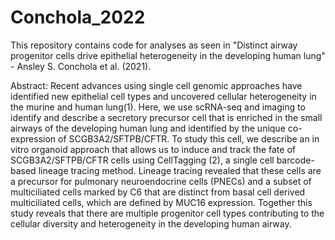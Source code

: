 # Conchola_2022

This repository contains code for analyses as seen in "Distinct airway progenitor cells drive epithelial heterogeneity in the developing human lung" - Ansley S. Conchola et al. (2021).

Abstract: Recent advances using single cell genomic approaches have identified new epithelial cell types and uncovered cellular heterogeneity in the murine and human lung(1). Here, we use scRNA-seq and imaging to identify and describe a secretory precursor cell that is enriched in the small airways of the developing human lung and identified by the unique co-expression of SCGB3A2/SFTPB/CFTR. To study this cell, we describe an in vitro organoid approach that allows us to induce and track the fate of SCGB3A2/SFTPB/CFTR cells using CellTagging (2), a single cell barcode-based lineage tracing method. Lineage tracing revealed that these cells are a precursor for pulmonary neuroendocrine cells (PNECs) and a subset of multiciliated cells marked by C6 that are distinct from basal cell derived multiciliated cells, which are defined by MUC16 expression. Together this study reveals that there are multiple progenitor cell types contributing to the cellular diversity and heterogeneity in the developing human airway.

